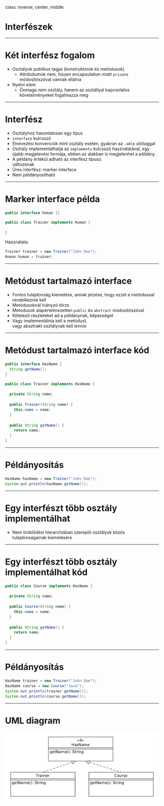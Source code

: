 class: inverse, center, middle

# Interfészek

---

# Két interfész fogalom

* Osztályok publikus tagjai (konstruktorok és metódusok)
    * Attribútumok nem, hiszen encapsulation miatt `private` módosítószóval vannak ellátva
* Nyelvi elem
    * Önmaga nem osztály, hanem az osztállyal kapcsolatos követelményeket fogalmazza meg

---

# Interfész

* Osztályhoz hasonlatosan egy típus
* `interface` kulcsszó
* Elnevezési konvenciók mint osztály esetén, gyakran az `-able` utótaggal
* Osztály implementálhatja az `implements` kulcsszó használatával, egy újabb megjelenési formája, ebben az alakban is megjelenhet a példány
* A példány értékül adható az interfész típusú <br /> változónak
* Üres interfész: marker interface
* Nem példányosítható

---

# Marker interface példa

```java
public interface Human {}
```

```java
public class Trainer implements Human {
  
}
```

Használata:

```java
Trainer trainer = new Trainer("John Doe");
Human human = trainer;
```

---

# Metódust tartalmazó interface

* Fontos tulajdonság kiemelése, annak jelzése, hogy ezzel a metódussal rendelkeznie kell
* Metódusoknál hiányzó törzs
* Metódusok alapértelmezetten `public` és `abstract` módosítószóval
* Kötelező részleteket ad a példánynak, képességet
* Vagy implementálnia kell a metódust, <br /> vagy absztrakt osztálynak kell lennie

---

# Metódust tartalmazó interface kód

```java
public interface HasName {
  String getName();  
}
```

```java
public class Trainer implements HasName {
  
  private String name;
  
  public Trainer(String name) {
    this.name = name;
  }
  
  public String getName() {
    return name;
  }
}
```

---

# Példányosítás

```java
HasName hasName = new Trainer("John Doe");
System.out.println(hasName.getName());
```

---

# Egy interfészt több osztály implementálhat

* Nem öröklődési hierarchiában szereplő osztályok közös tulajdonságainak kiemelésére

---

# Egy interfészt több osztály implementálhat kód

```java
public class Course implements HasName {
  
  private String name;
  
  public Course(String name) {
    this.name = name;
  }
  
  public String getName() {
    return name;
  }
}
```

---

# Példányosítás

```java
HasName trainer = new Trainer("John Doe");
HasName course = new Course("Java");
System.out.println(trainer.getName());
System.out.println(course.getName());
```

---

# UML diagram

![UML diagram](images/interface.png)
